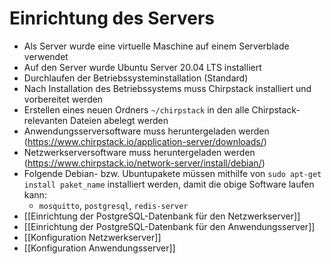 # Einrichtung des Servers
- Als Server wurde eine virtuelle Maschine auf einem Serverblade verwendet
- Auf den Server wurde Ubuntu Server 20.04 LTS installiert
- Durchlaufen der Betriebssysteminstallation (Standard)
- Nach Installation des Betriebssystems muss Chirpstack installiert und vorbereitet werden
- Erstellen eines neuen Ordners `~/chirpstack` in den alle Chirpstack-relevanten Dateien abelegt werden
- Anwendungsserversoftware muss heruntergeladen werden (https://www.chirpstack.io/application-server/downloads/)
- Netzwerkserversoftware muss heruntergeladen werden (https://www.chirpstack.io/network-server/install/debian/)
- Folgende Debian- bzw. Ubuntupakete müssen mithilfe von `sudo apt-get install paket_name` installiert werden, damit die obige Software laufen kann:
	- `mosquitto`, `postgresql`, `redis-server`
- [[Einrichtung der PostgreSQL-Datenbank für den Netzwerkserver]]
- [[Einrichtung der PostgreSQL-Datenbank für den Anwendungsserver]]
- [[Konfiguration Netzwerkserver]]
- [[Konfiguration Anwendungsserver]]